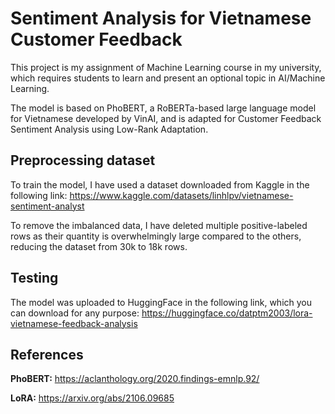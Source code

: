 # Sentiment Analysis for Vietnamese Customer Feedback
This project is my assignment of Machine Learning course in my university, which requires students to learn and present an optional topic in AI/Machine Learning. 

The model is based on PhoBERT, a RoBERTa-based large language model for Vietnamese developed by VinAI, and is adapted for Customer Feedback Sentiment Analysis using Low-Rank Adaptation.

## Preprocessing dataset
To train the model, I have used a dataset downloaded from Kaggle in the following link: https://www.kaggle.com/datasets/linhlpv/vietnamese-sentiment-analyst

To remove the imbalanced data, I have deleted multiple positive-labeled rows as their quantity is overwhelmingly large compared to the others, reducing the dataset from 30k to 18k rows.

## Testing
The model was uploaded to HuggingFace in the following link, which you can download for any purpose: https://huggingface.co/datptm2003/lora-vietnamese-feedback-analysis



## References
**PhoBERT:** https://aclanthology.org/2020.findings-emnlp.92/

**LoRA:** https://arxiv.org/abs/2106.09685
